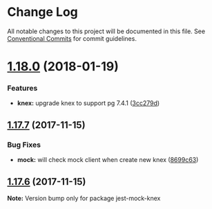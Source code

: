 # Change Log

All notable changes to this project will be documented in this file.
See [Conventional Commits](https://conventionalcommits.org) for commit guidelines.

<a name="1.18.0"></a>
# [1.18.0](https://github.com/tmotx/jest-mock/compare/v1.17.7...v1.18.0) (2018-01-19)


### Features

* **knex:** upgrade knex to support pg 7.4.1 ([3cc279d](https://github.com/tmotx/jest-mock/commit/3cc279d))




<a name="1.17.7"></a>
## [1.17.7](https://github.com/tmotx/jest-mock/compare/v1.17.6...v1.17.7) (2017-11-15)


### Bug Fixes

* **mock:** will check mock client when create new knex ([8699c63](https://github.com/tmotx/jest-mock/commit/8699c63))




<a name="1.17.6"></a>
## [1.17.6](https://github.com/tmotx/jest-mock/compare/v1.7.5...v1.17.6) (2017-11-15)




**Note:** Version bump only for package jest-mock-knex
